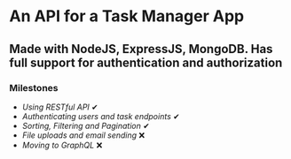 # An API for a Task Manager App

## Made with NodeJS, ExpressJS, MongoDB. Has full support for authentication and authorization

### Milestones

-  _Using RESTful API_ ✔
-  _Authenticating users and task endpoints_ ✔
-  _Sorting, Filtering and Pagination_ ✔
-  _File uploads and email sending_ ❌
-  _Moving to GraphQL_ ❌
